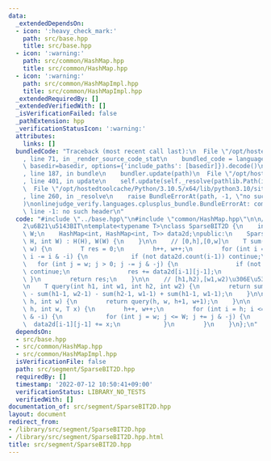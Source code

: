 ```yaml
---
data:
  _extendedDependsOn:
  - icon: ':heavy_check_mark:'
    path: src/base.hpp
    title: src/base.hpp
  - icon: ':warning:'
    path: src/common/HashMap.hpp
    title: src/common/HashMap.hpp
  - icon: ':warning:'
    path: src/common/HashMapImpl.hpp
    title: src/common/HashMapImpl.hpp
  _extendedRequiredBy: []
  _extendedVerifiedWith: []
  _isVerificationFailed: false
  _pathExtension: hpp
  _verificationStatusIcon: ':warning:'
  attributes:
    links: []
  bundledCode: "Traceback (most recent call last):\n  File \"/opt/hostedtoolcache/Python/3.10.5/x64/lib/python3.10/site-packages/onlinejudge_verify/documentation/build.py\"\
    , line 71, in _render_source_code_stat\n    bundled_code = language.bundle(stat.path,\
    \ basedir=basedir, options={'include_paths': [basedir]}).decode()\n  File \"/opt/hostedtoolcache/Python/3.10.5/x64/lib/python3.10/site-packages/onlinejudge_verify/languages/cplusplus.py\"\
    , line 187, in bundle\n    bundler.update(path)\n  File \"/opt/hostedtoolcache/Python/3.10.5/x64/lib/python3.10/site-packages/onlinejudge_verify/languages/cplusplus_bundle.py\"\
    , line 401, in update\n    self.update(self._resolve(pathlib.Path(included), included_from=path))\n\
    \  File \"/opt/hostedtoolcache/Python/3.10.5/x64/lib/python3.10/site-packages/onlinejudge_verify/languages/cplusplus_bundle.py\"\
    , line 260, in _resolve\n    raise BundleErrorAt(path, -1, \"no such header\"\
    )\nonlinejudge_verify.languages.cplusplus_bundle.BundleErrorAt: common/HashMap.hpp:\
    \ line -1: no such header\n"
  code: "#include \"../base.hpp\"\n#include \"common/HashMap.hpp\"\n\n// \u758E\u306A\
    2\u6B21\u5143BIT\ntemplate<typename T>\nclass SparseBIT2D {\n    int H;\n    int\
    \ W;\n    HashMap<int, HashMap<int, T>> data2d;\npublic:\n    SparseBIT2D(int\
    \ H, int W) : H(H), W(W) {\n    }\n\n    // [0,h],[0,w]\n    T sum(int h, int\
    \ w) {\n        T res = 0;\n        h++, w++;\n        for (int i = h; i > 0;\
    \ i -= i & -i) {\n            if (not data2d.count(i-1)) continue;\n         \
    \   for (int j = w; j > 0; j -= j & -j) {\n                if (not data2d[i-1].count(j-1))\
    \ continue;\n                res += data2d[i-1][j-1];\n            }\n       \
    \ }\n        return res;\n    }\n\n    // [h1,h2),[w1,w2)\u306E\u533A\u9593\u548C\
    \n    T query(int h1, int w1, int h2, int w2) {\n        return sum(h2-1, w2-1)\
    \ - sum(h1-1, w2-1) - sum(h2-1, w1-1) + sum(h1-1, w1-1);\n    }\n\n    T get(int\
    \ h, int w) {\n        return query(h, w, h+1, w+1);\n    }\n\n    void add(int\
    \ h, int w, T x) {\n        h++, w++;\n        for (int i = h; i <= H; i += i\
    \ & -i) {\n            for (int j = w; j <= W; j += j & -j) {\n              \
    \  data2d[i-1][j-1] += x;\n            }\n        }\n    }\n};\n"
  dependsOn:
  - src/base.hpp
  - src/common/HashMap.hpp
  - src/common/HashMapImpl.hpp
  isVerificationFile: false
  path: src/segment/SparseBIT2D.hpp
  requiredBy: []
  timestamp: '2022-07-12 10:50:41+09:00'
  verificationStatus: LIBRARY_NO_TESTS
  verifiedWith: []
documentation_of: src/segment/SparseBIT2D.hpp
layout: document
redirect_from:
- /library/src/segment/SparseBIT2D.hpp
- /library/src/segment/SparseBIT2D.hpp.html
title: src/segment/SparseBIT2D.hpp
---
```

